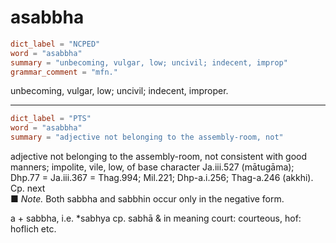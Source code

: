 # asabbha

``` toml
dict_label = "NCPED"
word = "asabbha"
summary = "unbecoming, vulgar, low; uncivil; indecent, improp"
grammar_comment = "mfn."
```

unbecoming, vulgar, low; uncivil; indecent, improper.

--------------------

``` toml
dict_label = "PTS"
word = "asabbha"
summary = "adjective not belonging to the assembly-room, not"
```

adjective not belonging to the assembly\-room, not consistent with good manners; impolite, vile, low, of base character Ja.iii.527 (mātugāma); Dhp.77 = Ja.iii.367 = Thag.994; Mil.221; Dhp\-a.i.256; Thag\-a.246 (akkhi). Cp. next  
■ *Note.* Both sabbha and sabbhin occur only in the negative form.

a \+ sabbha, i.e. \*sabhya cp. sabhā & in meaning court: courteous, hof: hoflich etc.

